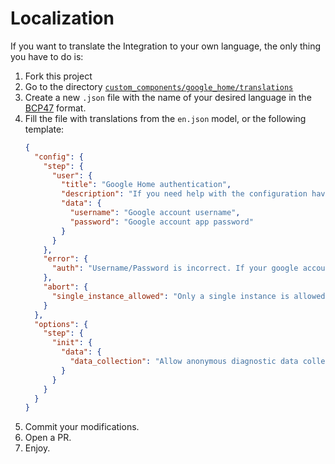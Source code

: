 # Localization

If you want to translate the Integration to your own language, the only thing you have to do is:

1. Fork this project
2. Go to the directory [`custom_components/google_home/translations`](/custom_components/google_home/translations)
3. Create a new `.json` file with the name of your desired language in the [BCP47](https://www.rfc-editor.org/info/bcp47) format.
4. Fill the file with translations from the `en.json` model, or the following template:
   ```json
   {
     "config": {
       "step": {
         "user": {
           "title": "Google Home authentication",
           "description": "If you need help with the configuration have a look here: https://github.com/leikoilja/ha-google-home. Use your google account username and app password. It's safer/easier to generate an app password and use it instead of the actual password. It still has the same access as the regular password, but still better than using the real password while scripting. (https://myaccount.google.com/apppasswords). If not, regular google account password should work.",
           "data": {
             "username": "Google account username",
             "password": "Google account app password"
           }
         }
       },
       "error": {
         "auth": "Username/Password is incorrect. If your google account has 2FA enabled please generate app password (https://myaccount.google.com/apppasswords). If authentication still fails refer to https://github.com/leikoilja/ha-google-home#troubleshooting"
       },
       "abort": {
         "single_instance_allowed": "Only a single instance is allowed."
       }
     },
     "options": {
       "step": {
         "init": {
           "data": {
             "data_collection": "Allow anonymous diagnostic data collection (See https://github.com/leikoilja/ha-google-home#diagnostic-data-collection). Restart required."
           }
         }
       }
     }
   }
   ```
5. Commit your modifications.
6. Open a PR.
7. Enjoy.
